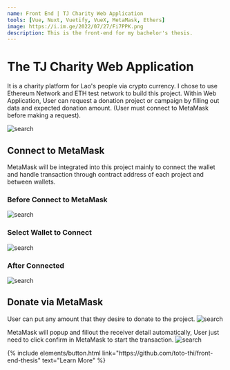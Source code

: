 ```yaml
---
name: Front End | TJ Charity Web Application
tools: [Vue, Nuxt, Vuetify, VueX, MetaMask, Ethers]
image: https://i.im.ge/2022/07/27/Fi7PPK.png
description: This is the front-end for my bachelor's thesis.
---
```


# The TJ Charity Web Application

It is a charity platform for Lao's people via crypto currency. I chose to use Ethereum Network and ETH test network to build this project. Within Web Application, User can request a donation project or campaign by filling out data and expected donation amount. (User must connect to MetaMask before making a request).

![search](https://i.im.ge/2022/07/27/Fi7PPK.png)

## Connect to MetaMask

MetaMask will be integrated into this project mainly to connect the wallet and handle transaction through contract address of each project and between wallets.

### Before Connect to MetaMask

![search](https://i.im.ge/2022/07/27/Fi7KFP.png)

### Select Wallet to Connect

![search](https://i.im.ge/2022/07/27/Fi7fRf.png)

### After Connected

![search](https://i.im.ge/2022/07/27/Fi7zTm.png)

## Donate via MetaMask

User can put any amount that they desire to donate to the project.
![search](https://i.im.ge/2022/07/27/Fi7HUr.png)

MetaMask will popup and fillout the receiver detail automatically, User just need to click confirm in MetaMask to start the transaction.
![search](https://i.im.ge/2022/07/27/Fi7p3W.png)

<p class="text-center">
{% include elements/button.html link="https://github.com/toto-thi/front-end-thesis" text="Learn More" %}
</p>
